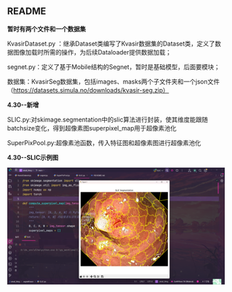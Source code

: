 ## README

**暂时有两个文件和一个数据集**

KvasirDataset.py ：继承Dataset类编写了Kvasir数据集的Dataset类，定义了数据图像加载时所需的操作，为后续Dataloader提供数据加载；

segnet.py：定义了基于Mobile结构的Segnet，暂时是基础模型，后面要模块；

数据集：KvasirSeg数据集，包括images、masks两个子文件夹和一个json文件（https://datasets.simula.no/downloads/kvasir-seg.zip）

**4.30--新增**

SLIC.py:对skimage.segmentation中的slic算法进行封装，使其维度能跟随batchsize变化，得到超像素图superpixel_map用于超像素池化

SuperPixPool.py:超像素池函数，传入特征图和超像素图进行超像素池化

**4.30--SLIC示例图**

![SLIC示例](.\img.png)
